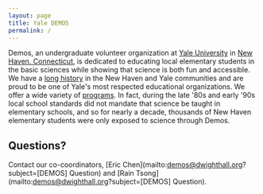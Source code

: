 ```yaml
---
layout: page
title: Yale DEMOS
permalink: /
---
```


Demos, an undergraduate volunteer organization at [Yale University](http://www.yale.edu/) in
[New Haven, Connecticut](http://www.cityofnewhaven.com/), is dedicated to educating local elementary students
in the basic sciences while showing that science is both fun and accessible. We have a [long history](/demos/about/)
in the New Haven and Yale communities and are proud to be one of Yale's most respected educational organizations.
We offer a wide variety of [programs](/demos/programs/). In fact, during the late '80s and early '90s local school
standards did not mandate that science be taught in elementary schools, and so for nearly a decade, thousands of
New Haven elementary students were only exposed to science through Demos.

<!--- Carousel slide of pictures -->
<!--- Signup via mailing list    -->

Questions?
----------
Contact our co-coordinators, [Eric Chen](mailto:demos@dwighthall.org?subject=[DEMOS] Question) and
[Rain Tsong](mailto:demos@dwighthall.org?subject=[DEMOS] Question). 
